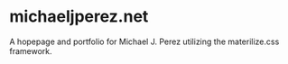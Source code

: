 # michaeljperez.net

A hopepage and portfolio for Michael J. Perez utilizing the materilize.css framework.
